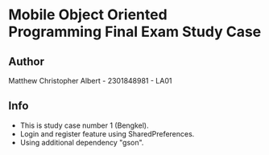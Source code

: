 # Mobile Object Oriented Programming Final Exam Study Case

## Author
Matthew Christopher Albert - 2301848981 - LA01

## Info
- This is study case number 1 (Bengkel).
- Login and register feature using SharedPreferences.
- Using additional dependency "gson".
